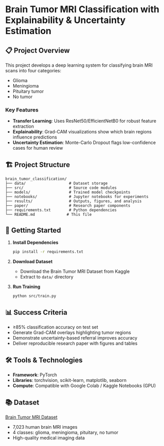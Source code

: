 # Brain Tumor MRI Classification with Explainability & Uncertainty Estimation

## 📋 Project Overview

This project develops a deep learning system for classifying brain MRI scans into four categories:
- Glioma
- Meningioma 
- Pituitary tumor
- No tumor

### Key Features
- **Transfer Learning**: Uses ResNet50/EfficientNetB0 for robust feature extraction
- **Explainability**: Grad-CAM visualizations show which brain regions influence predictions
- **Uncertainty Estimation**: Monte-Carlo Dropout flags low-confidence cases for human review

## 🏗️ Project Structure

```
brain_tumor_classification/
├── data/                   # Dataset storage
├── src/                    # Source code modules
├── models/                 # Trained model checkpoints
├── notebooks/              # Jupyter notebooks for experiments
├── results/                # Outputs, figures, and analysis
├── paper/                  # Research paper components
├── requirements.txt        # Python dependencies
└── README.md              # This file
```

## 🚀 Getting Started

1. **Install Dependencies**
   ```bash
   pip install -r requirements.txt
   ```

2. **Download Dataset**
   - Download the Brain Tumor MRI Dataset from Kaggle
   - Extract to `data/` directory

3. **Run Training**
   ```bash
   python src/train.py
   ```

## 📊 Success Criteria

- ≥85% classification accuracy on test set
- Generate Grad-CAM overlays highlighting tumor regions
- Demonstrate uncertainty-based referral improves accuracy
- Deliver reproducible research paper with figures and tables

## 🛠️ Tools & Technologies

- **Framework**: PyTorch
- **Libraries**: torchvision, scikit-learn, matplotlib, seaborn
- **Compute**: Compatible with Google Colab / Kaggle Notebooks (GPU)

## 📚 Dataset

[Brain Tumor MRI Dataset](https://www.kaggle.com/datasets/masoudnickparvar/brain-tumor-mri-dataset)
- 7,023 human brain MRI images
- 4 classes: glioma, meningioma, pituitary, no tumor
- High-quality medical imaging data